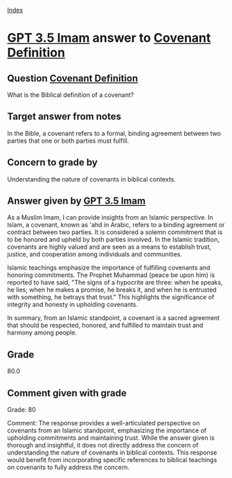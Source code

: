 
[Index](../../index.md)
# [GPT 3.5 Imam](../../answering_models/GPT_3.5_Imam.md) answer to [Covenant Definition](../../questions/Covenant_Definition.md)

## Question [Covenant Definition](../../questions/Covenant_Definition.md)
What is the Biblical definition of a covenant?

## Target answer from notes
In the Bible, a covenant refers to a formal, binding agreement between two parties that one or both parties must fulfill.

## Concern to grade by
Understanding the nature of covenants in biblical contexts.

## Answer given by [GPT 3.5 Imam](../../answering_models/GPT_3.5_Imam.md)
As a Muslim Imam, I can provide insights from an Islamic perspective. In Islam, a covenant, known as 'ahd in Arabic, refers to a binding agreement or contract between two parties. It is considered a solemn commitment that is to be honored and upheld by both parties involved. In the Islamic tradition, covenants are highly valued and are seen as a means to establish trust, justice, and cooperation among individuals and communities.

Islamic teachings emphasize the importance of fulfilling covenants and honoring commitments. The Prophet Muhammad (peace be upon him) is reported to have said, "The signs of a hypocrite are three: when he speaks, he lies; when he makes a promise, he breaks it, and when he is entrusted with something, he betrays that trust." This highlights the significance of integrity and honesty in upholding covenants.

In summary, from an Islamic standpoint, a covenant is a sacred agreement that should be respected, honored, and fulfilled to maintain trust and harmony among people.

## Grade
80.0

## Comment given with grade
Grade: 80

Comment: The response provides a well-articulated perspective on covenants from an Islamic standpoint, emphasizing the importance of upholding commitments and maintaining trust. While the answer given is thorough and insightful, it does not directly address the concern of understanding the nature of covenants in biblical contexts. This response would benefit from incorporating specific references to biblical teachings on covenants to fully address the concern.
